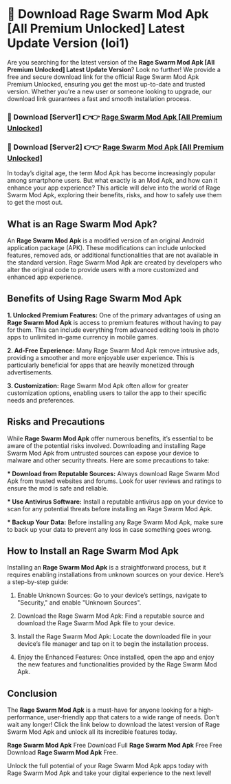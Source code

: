 # 🤖 Download Rage Swarm Mod Apk [All Premium Unlocked] Latest Update Version (loi1)

Are you searching for the latest version of the <strong>Rage Swarm Mod Apk [All Premium Unlocked] Latest Update Version</strong>? Look no further! We provide a free and secure download link for the official Rage Swarm Mod Apk Premium Unlocked, ensuring you get the most up-to-date and trusted version. Whether you're a new user or someone looking to upgrade, our download link guarantees a fast and smooth installation process.


<h3>📌 Download [Server1] 👉👉 <a href="https://hapymods.com?title=Rage+Swarm+Mod+Apk&ref=3B1">Rage Swarm Mod Apk [All Premium Unlocked]</a></h3>

<h3>📌 Download [Server2] 👉👉 <a href="https://hapymods.com?title=Rage+Swarm+Mod+Apk&ref=3B1">Rage Swarm Mod Apk [All Premium Unlocked]</a></h3>


In today’s digital age, the term Mod Apk has become increasingly popular among smartphone users. But what exactly is an Mod Apk, and how can it enhance your app experience? This article will delve into the world of Rage Swarm Mod Apk, exploring their benefits, risks, and how to safely use them to get the most out.


<h2>What is an Rage Swarm Mod Apk?</h2>

An <strong>Rage Swarm Mod Apk</strong> is a modified version of an original Android application package (APK). These modifications can include unlocked features, removed ads, or additional functionalities that are not available in the standard version. Rage Swarm Mod Apk are created by developers who alter the original code to provide users with a more customized and enhanced app experience.


<h2>Benefits of Using Rage Swarm Mod Apk</h2>

<strong> 1. Unlocked Premium Features:</strong> One of the primary advantages of using an <strong>Rage Swarm Mod Apk</strong> is access to premium features without having to pay for them. This can include everything from advanced editing tools in photo apps to unlimited in-game currency in mobile games.

<strong> 2. Ad-Free Experience:</strong> Many Rage Swarm Mod Apk remove intrusive ads, providing a smoother and more enjoyable user experience. This is particularly beneficial for apps that are heavily monetized through advertisements.

<strong> 3. Customization:</strong> Rage Swarm Mod Apk often allow for greater customization options, enabling users to tailor the app to their specific needs and preferences.


<h2>Risks and Precautions</h2>

While <strong>Rage Swarm Mod Apk</strong> offer numerous benefits, it’s essential to be aware of the potential risks involved. Downloading and installing Rage Swarm Mod Apk from untrusted sources can expose your device to malware and other security threats. Here are some precautions to take:

<strong> * Download from Reputable Sources:</strong> Always download Rage Swarm Mod Apk from trusted websites and forums. Look for user reviews and ratings to ensure the mod is safe and reliable.

<strong> * Use Antivirus Software:</strong> Install a reputable antivirus app on your device to scan for any potential threats before installing an Rage Swarm Mod Apk.

<strong> * Backup Your Data:</strong> Before installing any Rage Swarm Mod Apk, make sure to back up your data to prevent any loss in case something goes wrong.


<h2>How to Install an Rage Swarm Mod Apk</h2>

Installing an <strong>Rage Swarm Mod Apk</strong> is a straightforward process, but it requires enabling installations from unknown sources on your device. Here’s a step-by-step guide:

 1. Enable Unknown Sources: Go to your device’s settings, navigate to "Security," and enable "Unknown Sources".

 2. Download the Rage Swarm Mod Apk: Find a reputable source and download the Rage Swarm Mod Apk file to your device.

 3. Install the Rage Swarm Mod Apk: Locate the downloaded file in your device’s file manager and tap on it to begin the installation process.

 4. Enjoy the Enhanced Features: Once installed, open the app and enjoy the new features and functionalities provided by the Rage Swarm Mod Apk.


<h2><strong>Conclusion</strong></h2>

The <strong>Rage Swarm Mod Apk</strong> is a must-have for anyone looking for a high-performance, user-friendly app that caters to a wide range of needs. Don’t wait any longer! Click the link below to download the latest version of Rage Swarm Mod Apk and unlock all its incredible features today.

<strong>Rage Swarm Mod Apk</strong> Free Download Full <strong>Rage Swarm Mod Apk</strong> Free Free Download <strong>Rage Swarm Mod Apk</strong> Free.

Unlock the full potential of your Rage Swarm Mod Apk apps today with Rage Swarm Mod Apk and take your digital experience to the next level!